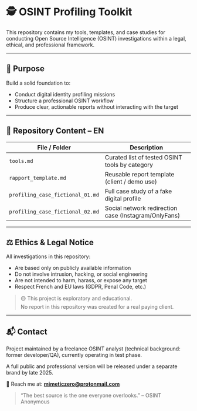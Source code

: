 # 🕵️ OSINT Profiling Toolkit

This repository contains my tools, templates, and case studies for conducting Open Source Intelligence (OSINT) investigations within a legal, ethical, and professional framework.

---

## 📌 Purpose

Build a solid foundation to:

- Conduct digital identity profiling missions
- Structure a professional OSINT workflow
- Produce clear, actionable reports without interacting with the target

---

## 🧰 Repository Content – EN

| File / Folder               | Description                                      |
|----------------------------|--------------------------------------------------|
| `tools.md`                 | Curated list of tested OSINT tools by category   |
| `rapport_template.md`      | Reusable report template (client / demo use)     |
| `profiling_case_fictional_01.md` | Full case study of a fake digital profile         |
| `profiling_case_fictional_02.md` | Social network redirection case (Instagram/OnlyFans) |

---

## ⚖️ Ethics & Legal Notice

All investigations in this repository:

- Are based only on publicly available information
- Do not involve intrusion, hacking, or social engineering
- Are not intended to harm, harass, or expose any target
- Respect French and EU laws (GDPR, Penal Code, etc.)

> 🟡 This project is exploratory and educational.  
> No report in this repository was created for a real paying client.

---

## 📬 Contact

Project maintained by a freelance OSINT analyst (technical background: former developer/QA), currently operating in test phase.

A full public and professional version will be released under a separate brand by late 2025.

📧 Reach me at: **mimeticzero@protonmail.com**

> “The best source is the one everyone overlooks.” – OSINT Anonymous
